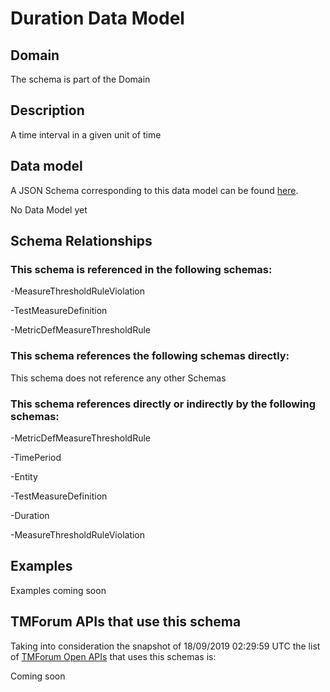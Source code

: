 # Duration Data Model

## Domain

The  schema is part of the  Domain

## Description

A time interval in a given unit of time

## Data model

A JSON Schema corresponding to this data model can be found
[here](https://github.com/tmforum-rand/schemas/blob/master/Common/Duration.schema.json).

No Data Model yet

## Schema Relationships

### This schema is referenced in the following schemas:

-MeasureThresholdRuleViolation

-TestMeasureDefinition

-MetricDefMeasureThresholdRule

### This schema references the following schemas directly:

This schema does not reference any other Schemas

### This schema references directly or indirectly by the following schemas:

-MetricDefMeasureThresholdRule

-TimePeriod

-Entity

-TestMeasureDefinition

-Duration

-MeasureThresholdRuleViolation



## Examples

Examples coming soon

## TMForum APIs that use this schema

Taking into consideration the snapshot of 18/09/2019 02:29:59 UTC the list of [TMForum Open APIs](https://www.tmforum.org/open-apis/) that uses this schemas is:

Coming soon